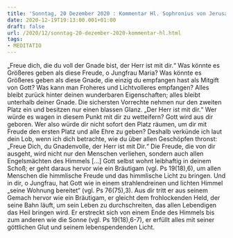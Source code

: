 ```yaml
---
title: 'Sonntag, 20 Dezember 2020 : Kommentar Hl. Sophronius von Jerusalem'
date: 2020-12-19T19:13:00.001+01:00
draft: false
url: /2020/12/sonntag-20-dezember-2020-kommentar-hl.html
tags: 
- MEDITATIO
---
```


„Freue dich, die du voll der Gnade bist, der Herr ist mit dir.“ Was könnte es Größeres geben als diese Freude, o Jungfrau Maria? Was könnte es Größeres geben als diese Gnade, die einzig du empfangen hast als Mitgift von Gott? Was kann man Froheres und Lichtvolleres empfangen? Alles bleibt zurück hinter deinen wunderbaren Eigenschaften; alles bleibt unterhalb deiner Gnade. Die sichersten Vorrechte nehmen nur den zweiten Platz ein und besitzen nur einen blassen Glanz. „Der Herr ist mit dir.“ Wer würde es wagen in diesem Punkt mit dir zu wetteifern? Gott wird aus dir geboren. Wer also würde dir nicht sofort den Platz räumen, um dir mit Freude den ersten Platz und alle Ehre zu geben? Deshalb verkünde ich laut dein Lob, wenn ich dich betrachte, wie du über allen Geschöpfen thronst: „Freue Dich, du Gnadenvolle, der Herr ist mit Dir.“ Die Freude, die von dir ausgeht, wird nicht nur den Menschen verliehen, sondern auch allen Engelsmächten des Himmels \[…\] Gott selbst wohnt leibhaftig in deinem Schoß; er geht daraus hervor wie ein Bräutigam (vgl. Ps 19(18),6), um allen Menschen die himmlische Freude und das himmlische Licht zu bringen. Und in dir, o Jungfrau, hat Gott wie in einem strahlendreinen und lichten Himmel „seine Wohnung bereitet“ (vgl. Ps 76(75),3). Aus dir tritt er aus seinem Gemach hervor wie ein Bräutigam, er gleicht dem frohlockenden Held, der seine Bahn läuft, um sein Leben zu durchschreiten, das allen Lebendigen das Heil bringen wird. Er erstreckt sich von einem Ende des Himmels bis zum anderen wie die Sonne (vgl. Ps 19(18),6-7), er erfüllt alles mit seiner göttlichen Glut und seinem lebenspendenden Licht.